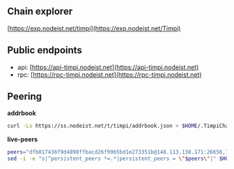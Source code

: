 ## Chain explorer
[https://exp.nodeist.net/timpi](https://exp.nodeist.net/Timpi)

## Public endpoints

* api: [https://api-timpi.nodeist.net](https://api-timpi.nodeist.net)
* rpc: [https://rpc-timpi.nodeist.net](https://rpc-timpi.nodeist.net)

## Peering

**addrbook**
```bash
curl -Ls https://ss.nodeist.net/t/timpi/addrbook.json > $HOME/.TimpiChain/config/addrbook.json
```

**live-peers**
```bash
peers="dfb017436f9d4898ffbacd26f9965bd1e273351b@148.113.138.171:26656,7d6938bdfce943c1d2ba10f3c3f0fe8be7ba7b2c@173.249.54.208:26656,319ec1fd84c147d49f08078aef085c57a8edf09a@45.79.48.248:26656,0373e97105a51c2711ba486f8906acb8da1978f7@167.235.153.124:26656,1a99c42921864c8dc322a579bd57ce2f4778a9f1@5.180.186.25:26656"
sed -i -e "s|^persistent_peers *=.*|persistent_peers = \"$peers\"|" $HOME/.TimpiChain/config/config.toml
```
